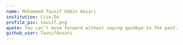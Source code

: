 ```yaml
---
name: Mohammed Tausif Uddin Ansari
institution: Crio.Do 
profile_pic: tausif.png 
quote: You can’t move forward without saying goodbye to the past.
github_user: TausifAnsari
---
```

